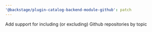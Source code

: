 ```yaml
---
'@backstage/plugin-catalog-backend-module-github': patch
---
```


Add support for including (or excluding) Github repositories by topic
